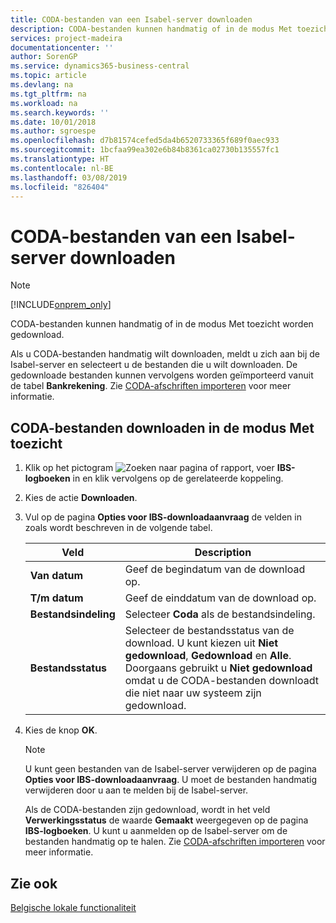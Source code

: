 ```yaml
---
title: CODA-bestanden van een Isabel-server downloaden
description: CODA-bestanden kunnen handmatig of in de modus Met toezicht worden gedownload.
services: project-madeira
documentationcenter: ''
author: SorenGP
ms.service: dynamics365-business-central
ms.topic: article
ms.devlang: na
ms.tgt_pltfrm: na
ms.workload: na
ms.search.keywords: ''
ms.date: 10/01/2018
ms.author: sgroespe
ms.openlocfilehash: d7b81574cefed5da4b6520733365f689f0aec933
ms.sourcegitcommit: 1bcfaa99ea302e6b84b8361ca02730b135557fc1
ms.translationtype: HT
ms.contentlocale: nl-BE
ms.lasthandoff: 03/08/2019
ms.locfileid: "826404"
---
```

# <a name="download-coda-files-from-an-isabel-server"></a>CODA-bestanden van een Isabel-server downloaden
> [!Note]
> [!INCLUDE[onprem_only](../../includes/onprem_only_md.md)]

CODA-bestanden kunnen handmatig of in de modus Met toezicht worden gedownload.  

Als u CODA-bestanden handmatig wilt downloaden, meldt u zich aan bij de Isabel-server en selecteert u de bestanden die u wilt downloaden. De gedownloade bestanden kunnen vervolgens worden geïmporteerd vanuit de tabel **Bankrekening**. Zie [CODA-afschriften importeren](how-to-import-coda-statements.md) voor meer informatie.  

## <a name="to-download-coda-files-in-attended-mode"></a>CODA-bestanden downloaden in de modus Met toezicht  

1.  Klik op het pictogram ![Zoeken naar pagina of rapport](../../media/ui-search/search_small.png "pictogram Zoeken naar pagina of rapport"), voer **IBS-logboeken** in en klik vervolgens op de gerelateerde koppeling.  
2.  Kies de actie **Downloaden**.  
3.  Vul op de pagina **Opties voor IBS-downloadaanvraag** de velden in zoals wordt beschreven in de volgende tabel.  

    |Veld|Description|  
    |---------------------------------|---------------------------------------|  
    |**Van datum**|Geef de begindatum van de download op.|  
    |**T/m datum**|Geef de einddatum van de download op.|  
    |**Bestandsindeling**|Selecteer **Coda** als de bestandsindeling.|  
    |**Bestandsstatus**|Selecteer de bestandsstatus van de download. U kunt kiezen uit **Niet gedownload**, **Gedownload** en **Alle**. Doorgaans gebruikt u **Niet gedownload** omdat u de CODA-bestanden downloadt die niet naar uw systeem zijn gedownload.|  

4.  Kies de knop **OK**.  

    > [!NOTE]  
    >  U kunt geen bestanden van de Isabel-server verwijderen op de pagina **Opties voor IBS-downloadaanvraag**. U moet de bestanden handmatig verwijderen door u aan te melden bij de Isabel-server.  

     Als de CODA-bestanden zijn gedownload, wordt in het veld **Verwerkingsstatus** de waarde **Gemaakt** weergegeven op de pagina **IBS-logboeken**. U kunt u aanmelden op de Isabel-server om de bestanden handmatig op te halen. Zie [CODA-afschriften importeren](how-to-import-coda-statements.md) voor meer informatie.  

## <a name="see-also"></a>Zie ook  
[Belgische lokale functionaliteit](belgium-local-functionality.md)
